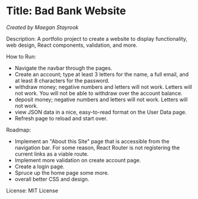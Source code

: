 # Title: Bad Bank Website

_Created by Maegan Stayrook_

Description:
A portfolio project to create a website to display functionality, web design, React components, validation, and more.

How to Run:
- Navigate the navbar through the pages.
- Create an account; type at least 3 letters for the name, a full email, and at least 8 characters for the password.
- withdraw money; negative numbers and letters will not work. Letters will not work. You will not be able to withdraw over the account balance.
- deposit money; negative numbers and letters will not work. Letters will not work. 
- view JSON data in a nice, easy-to-read format on the User Data page.
- Refresh page to reload and start over.

Roadmap:
- Implement an "About this Site" page that is accessible from the navigation bar. For some reason, React Router is not registering the current links as a viable route.
- Implement more validation on create account page.
- Create a login page.
- Spruce up the home page some more.
- overall better CSS and design.

License: MIT License

<!---
Typical things inside a README file:
- Name: The name of the project. This name should be a descriptive, specific name for your project and what it does.  
- Description: A description of the project to let people know what the project is for. A list of features could also be added here as a sub-section. 
- Installation: If needed, you could include steps to help people get started with your project.
- Usage: You can include examples of how to use your project in this section and highlight the expected outcomes. 
- Support: You can tell people where to go for help regarding your project (example: email, Twitter, etc.). 
- Roadmap: This section could include any future fixes or improvements you might be planning for your project. 
- License information: For open source projects, you can describe how they’re licensed.  
--->
